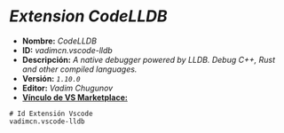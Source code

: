 <!-- Autor: Daniel Benjamin Perez Morales -->
<!-- GitHub: https://github.com/DanielBenjaminPerezMoralesDev13 -->
<!-- Gitlab: https://gitlab.com/DanielBenjaminPerezMoralesDev13 -->
<!-- Correo electrónico: danielperezdev@proton.me -->

# ***Extension CodeLLDB***

- **Nombre:** *CodeLLDB*
- **ID:** *vadimcn.vscode-lldb*
- **Descripción:** *A native debugger powered by LLDB.  Debug C++, Rust and other compiled languages.*
- **Versión:** *`1.10.0`*
- **Editor:** *Vadim Chugunov*
- **[Vínculo de VS Marketplace:](https://marketplace.visualstudio.com/items?itemName=vadimcn.vscode-lldb "https://marketplace.visualstudio.com/items?itemName=vadimcn.vscode-lldb")**

```plaintext
# Id Extensión Vscode
vadimcn.vscode-lldb
```
